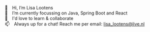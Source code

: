 👋&emsp;Hi, I’m Lisa Lootens <br />
🌱&emsp;I’m currently focussing on Java, Spring Boot and React <br />
💞️&emsp;I'd love to learn & collaborate <br />
📫&emsp;Always up for a chat! Reach me per email: lisa_lootens@live.nl <br />
